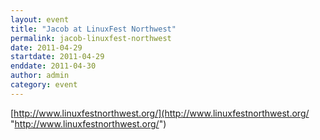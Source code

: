 ```yaml
---
layout: event
title: "Jacob at LinuxFest Northwest"
permalink: jacob-linuxfest-northwest
date: 2011-04-29
startdate: 2011-04-29
enddate: 2011-04-30
author: admin
category: event
---
```


[http://www.linuxfestnorthwest.org/](http://www.linuxfestnorthwest.org/ "http://www.linuxfestnorthwest.org/")

